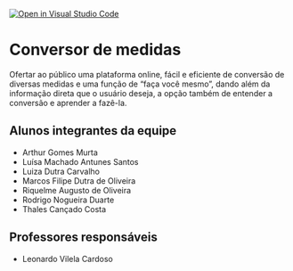 [![Open in Visual Studio Code](https://classroom.github.com/assets/open-in-vscode-c66648af7eb3fe8bc4f294546bfd86ef473780cde1dea487d3c4ff354943c9ae.svg)](https://classroom.github.com/online_ide?assignment_repo_id=7588377&assignment_repo_type=AssignmentRepo)
# Conversor de medidas
Ofertar ao público uma plataforma online, fácil e eficiente de conversão de diversas medidas e uma função de “faça você mesmo”, dando além da informação direta que o usuário deseja, a opção também de entender a conversão e aprender a fazê-la.


## Alunos integrantes da equipe

* Arthur Gomes Murta
* Luísa Machado Antunes Santos
* Luiza Dutra Carvalho
* Marcos Filipe Dutra de Oliveira
* Riquelme Augusto de Oliveira
* Rodrigo Nogueira Duarte
* Thales Cançado Costa


## Professores responsáveis

* Leonardo Vilela Cardoso



